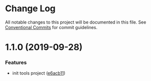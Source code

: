# Change Log

All notable changes to this project will be documented in this file.
See [Conventional Commits](https://conventionalcommits.org) for commit guidelines.

# 1.1.0 (2019-09-28)


### Features

* init tools project ([e6acb11](https://github.com/MrGaoGang/lucky_tools/commit/e6acb11))
